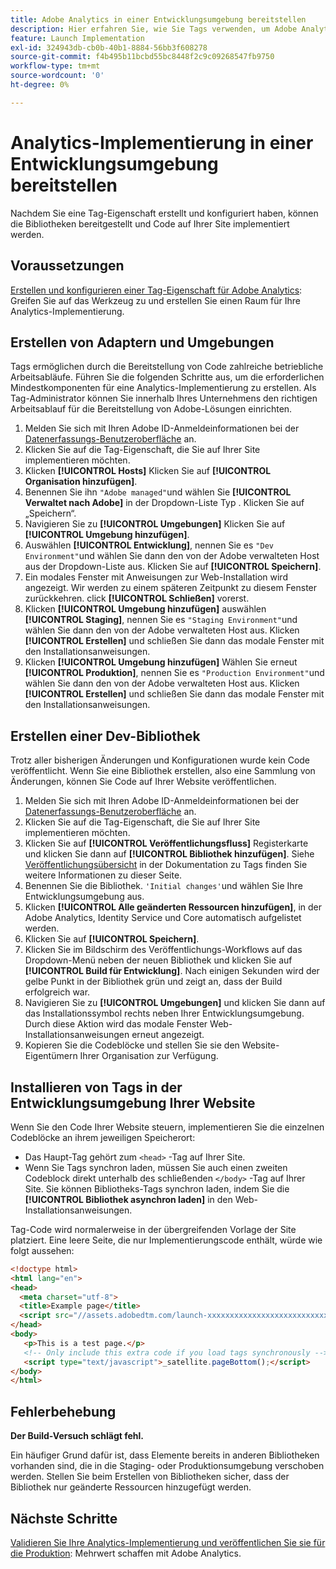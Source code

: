 ```yaml
---
title: Adobe Analytics in einer Entwicklungsumgebung bereitstellen
description: Hier erfahren Sie, wie Sie Tags verwenden, um Adobe Analytics in Ihrer Entwicklungsumgebung bereitzustellen.
feature: Launch Implementation
exl-id: 324943db-cb0b-40b1-8884-56bb3f608278
source-git-commit: f4b495b11bcbd55bc8448f2c9c09268547fb9750
workflow-type: tm+mt
source-wordcount: '0'
ht-degree: 0%

---
```


# Analytics-Implementierung in einer Entwicklungsumgebung bereitstellen

Nachdem Sie eine Tag-Eigenschaft erstellt und konfiguriert haben, können die Bibliotheken bereitgestellt und Code auf Ihrer Site implementiert werden.

## Voraussetzungen

[Erstellen und konfigurieren einer Tag-Eigenschaft für Adobe Analytics](create-analytics-property.md): Greifen Sie auf das Werkzeug zu und erstellen Sie einen Raum für Ihre Analytics-Implementierung.

## Erstellen von Adaptern und Umgebungen

Tags ermöglichen durch die Bereitstellung von Code zahlreiche betriebliche Arbeitsabläufe. Führen Sie die folgenden Schritte aus, um die erforderlichen Mindestkomponenten für eine Analytics-Implementierung zu erstellen. Als Tag-Administrator können Sie innerhalb Ihres Unternehmens den richtigen Arbeitsablauf für die Bereitstellung von Adobe-Lösungen einrichten.

1. Melden Sie sich mit Ihren Adobe ID-Anmeldeinformationen bei der [Datenerfassungs-Benutzeroberfläche](https://experience.adobe.com/data-collection) an.
2. Klicken Sie auf die Tag-Eigenschaft, die Sie auf Ihrer Site implementieren möchten.
3. Klicken **[!UICONTROL Hosts]** Klicken Sie auf **[!UICONTROL Organisation hinzufügen]**.
4. Benennen Sie ihn `"Adobe managed"`und wählen Sie **[!UICONTROL Verwaltet nach Adobe]** in der Dropdown-Liste Typ . Klicken Sie auf „Speichern“.
5. Navigieren Sie zu **[!UICONTROL Umgebungen]** Klicken Sie auf **[!UICONTROL Umgebung hinzufügen]**.
6. Auswählen **[!UICONTROL Entwicklung]**, nennen Sie es `"Dev Environment"`und wählen Sie dann den von der Adobe verwalteten Host aus der Dropdown-Liste aus. Klicken Sie auf **[!UICONTROL Speichern]**.
7. Ein modales Fenster mit Anweisungen zur Web-Installation wird angezeigt. Wir werden zu einem späteren Zeitpunkt zu diesem Fenster zurückkehren. click **[!UICONTROL Schließen]** vorerst.
8. Klicken **[!UICONTROL Umgebung hinzufügen]** auswählen **[!UICONTROL Staging]**, nennen Sie es `"Staging Environment"`und wählen Sie dann den von der Adobe verwalteten Host aus. Klicken **[!UICONTROL Erstellen]** und schließen Sie dann das modale Fenster mit den Installationsanweisungen.
9. Klicken **[!UICONTROL Umgebung hinzufügen]** Wählen Sie erneut **[!UICONTROL Produktion]**, nennen Sie es `"Production Environment"`und wählen Sie dann den von der Adobe verwalteten Host aus. Klicken **[!UICONTROL Erstellen]** und schließen Sie dann das modale Fenster mit den Installationsanweisungen.

## Erstellen einer Dev-Bibliothek

Trotz aller bisherigen Änderungen und Konfigurationen wurde kein Code veröffentlicht. Wenn Sie eine Bibliothek erstellen, also eine Sammlung von Änderungen, können Sie Code auf Ihrer Website veröffentlichen.

1. Melden Sie sich mit Ihren Adobe ID-Anmeldeinformationen bei der [Datenerfassungs-Benutzeroberfläche](https://experience.adobe.com/data-collection) an.
2. Klicken Sie auf die Tag-Eigenschaft, die Sie auf Ihrer Site implementieren möchten.
3. Klicken Sie auf **[!UICONTROL Veröffentlichungsfluss]** Registerkarte und klicken Sie dann auf **[!UICONTROL Bibliothek hinzufügen]**. Siehe [Veröffentlichungsübersicht](https://experienceleague.adobe.com/docs/experience-platform/tags/publish/overview.html) in der Dokumentation zu Tags finden Sie weitere Informationen zu dieser Seite.
4. Benennen Sie die Bibliothek. `'Initial changes'`und wählen Sie Ihre Entwicklungsumgebung aus.
5. Klicken **[!UICONTROL Alle geänderten Ressourcen hinzufügen]**, in der Adobe Analytics, Identity Service und Core automatisch aufgelistet werden.
6. Klicken Sie auf **[!UICONTROL Speichern]**.
7. Klicken Sie im Bildschirm des Veröffentlichungs-Workflows auf das Dropdown-Menü neben der neuen Bibliothek und klicken Sie auf **[!UICONTROL Build für Entwicklung]**. Nach einigen Sekunden wird der gelbe Punkt in der Bibliothek grün und zeigt an, dass der Build erfolgreich war.
8. Navigieren Sie zu **[!UICONTROL Umgebungen]** und klicken Sie dann auf das Installationssymbol rechts neben Ihrer Entwicklungsumgebung. Durch diese Aktion wird das modale Fenster Web-Installationsanweisungen erneut angezeigt.
9. Kopieren Sie die Codeblöcke und stellen Sie sie den Website-Eigentümern Ihrer Organisation zur Verfügung.

## Installieren von Tags in der Entwicklungsumgebung Ihrer Website

Wenn Sie den Code Ihrer Website steuern, implementieren Sie die einzelnen Codeblöcke an ihrem jeweiligen Speicherort:

* Das Haupt-Tag gehört zum `<head>` -Tag auf Ihrer Site.
* Wenn Sie Tags synchron laden, müssen Sie auch einen zweiten Codeblock direkt unterhalb des schließenden `</body>` -Tag auf Ihrer Site. Sie können Bibliotheks-Tags synchron laden, indem Sie die **[!UICONTROL Bibliothek asynchron laden]** in den Web-Installationsanweisungen.

Tag-Code wird normalerweise in der übergreifenden Vorlage der Site platziert. Eine leere Seite, die nur Implementierungscode enthält, würde wie folgt aussehen:

```html
<!doctype html>
<html lang="en">
<head>
  <meta charset="utf-8">
  <title>Example page</title>
  <script src="//assets.adobedtm.com/launch-xxxxxxxxxxxxxxxxxxxxxxxxxxxxxxxxxx-development.min.js"></script>
</head>
<body>
   <p>This is a test page.</p>
   <!-- Only include this extra code if you load tags synchronously -->
   <script type="text/javascript">_satellite.pageBottom();</script>
</body>
</html>
```

## Fehlerbehebung

**Der Build-Versuch schlägt fehl.**

Ein häufiger Grund dafür ist, dass Elemente bereits in anderen Bibliotheken vorhanden sind, die in die Staging- oder Produktionsumgebung verschoben werden. Stellen Sie beim Erstellen von Bibliotheken sicher, dass der Bibliothek nur geänderte Ressourcen hinzugefügt werden.

## Nächste Schritte

[Validieren Sie Ihre Analytics-Implementierung und veröffentlichen Sie sie für die Produktion](validate-publish-prod.md): Mehrwert schaffen mit Adobe Analytics.

